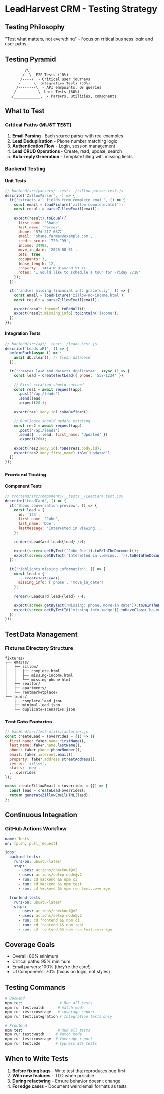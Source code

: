# LeadHarvest CRM - Testing Strategy

## Testing Philosophy
"Test what matters, not everything" - Focus on critical business logic and user paths.

## Testing Pyramid

```
         /\
        /  \  E2E Tests (10%)
       /----\  - Critical user journeys
      /      \  Integration Tests (30%)
     /--------\  - API endpoints, DB queries
    /          \  Unit Tests (60%)
   /____________\  - Parsers, utilities, components
```

## What to Test

### Critical Paths (MUST TEST)
1. **Email Parsing** - Each source parser with real examples
2. **Lead Deduplication** - Phone number matching logic
3. **Authentication Flow** - Login, session management
4. **Lead CRUD Operations** - Create, read, update, search
5. **Auto-reply Generation** - Template filling with missing fields

### Backend Testing

#### Unit Tests
```javascript
// backend/src/parsers/__tests__/zillow-parser.test.js
describe('ZillowParser', () => {
  it('extracts all fields from complete email', () => {
    const email = loadFixture('zillow-complete.html');
    const result = parseZillowEmail(email);
    
    expect(result).toEqual({
      first_name: 'Shane',
      last_name: 'Farmer',
      phone: '570-217-6372',
      email: 'shane.farmer@example.com',
      credit_score: '720-799',
      income: 34992,
      move_in_date: '2025-08-01',
      pets: true,
      occupants: 3,
      lease_length: 12,
      property: '1414 W Diamond St #1',
      notes: 'I would like to schedule a tour for Friday 7/18'
    });
  });
  
  it('handles missing financial info gracefully', () => {
    const email = loadFixture('zillow-no-income.html');
    const result = parseZillowEmail(email);
    
    expect(result.income).toBeNull();
    expect(result.missing_info).toContain('income');
  });
});
```

#### Integration Tests
```javascript
// backend/src/api/__tests__/leads.test.js
describe('Leads API', () => {
  beforeEach(async () => {
    await db.clear(); // Clean database
  });
  
  it('creates lead and detects duplicates', async () => {
    const lead = createTestLead({ phone: '555-1234' });
    
    // First creation should succeed
    const res1 = await request(app)
      .post('/api/leads')
      .send(lead)
      .expect(201);
      
    expect(res1.body.id).toBeDefined();
    
    // Duplicate should update existing
    const res2 = await request(app)
      .post('/api/leads')
      .send({ ...lead, first_name: 'Updated' })
      .expect(200);
      
    expect(res2.body.id).toBe(res1.body.id);
    expect(res2.body.first_name).toBe('Updated');
  });
});
```

### Frontend Testing

#### Component Tests
```javascript
// frontend/src/components/__tests__/LeadCard.test.jsx
describe('LeadCard', () => {
  it('shows conversation preview', () => {
    const lead = {
      id: '123',
      first_name: 'John',
      last_name: 'Doe',
      lastMessage: 'Interested in viewing...'
    };
    
    render(<LeadCard lead={lead} />);
    
    expect(screen.getByText('John Doe')).toBeInTheDocument();
    expect(screen.getByText('Interested in viewing...')).toBeInTheDocument();
  });
  
  it('highlights missing information', () => {
    const lead = {
      ...createTestLead(),
      missing_info: ['phone', 'move_in_date']
    };
    
    render(<LeadCard lead={lead} />);
    
    expect(screen.getByText('Missing: phone, move-in date')).toBeInTheDocument();
    expect(screen.getByTestId('missing-info-badge')).toHaveClass('bg-yellow-100');
  });
});
```

## Test Data Management

### Fixtures Directory Structure
```
fixtures/
├── emails/
│   ├── zillow/
│   │   ├── complete.html
│   │   ├── missing-income.html
│   │   └── missing-phone.html
│   ├── realtor/
│   ├── apartments/
│   └── rentmarketplace/
└── leads/
    ├── complete-lead.json
    ├── minimal-lead.json
    └── duplicate-scenarios.json
```

### Test Data Factories
```javascript
// backend/src/test-utils/factories.js
const createLead = (overrides = {}) => ({
  first_name: faker.name.firstName(),
  last_name: faker.name.lastName(),
  phone: faker.phone.phoneNumber(),
  email: faker.internet.email(),
  property: faker.address.streetAddress(),
  source: 'zillow',
  status: 'new',
  ...overrides
});

const createZillowEmail = (overrides = {}) => {
  const lead = createLead(overrides);
  return generateZillowEmailHTML(lead);
};
```

## Continuous Integration

### GitHub Actions Workflow
```yaml
name: Tests
on: [push, pull_request]

jobs:
  backend-tests:
    runs-on: ubuntu-latest
    steps:
      - uses: actions/checkout@v2
      - uses: actions/setup-node@v2
      - run: cd backend && npm ci
      - run: cd backend && npm test
      - run: cd backend && npm run test:coverage
      
  frontend-tests:
    runs-on: ubuntu-latest
    steps:
      - uses: actions/checkout@v2
      - uses: actions/setup-node@v2
      - run: cd frontend && npm ci
      - run: cd frontend && npm test
      - run: cd frontend && npm run test:coverage
```

## Coverage Goals
- Overall: 80% minimum
- Critical paths: 95% minimum
- Email parsers: 100% (they're the core!)
- UI Components: 70% (focus on logic, not styles)

## Testing Commands
```bash
# Backend
npm test                 # Run all tests
npm run test:watch      # Watch mode
npm run test:coverage   # Coverage report
npm run test:integration # Integration tests only

# Frontend
npm test                # Run all tests
npm run test:watch     # Watch mode
npm run test:coverage  # Coverage report
npm run test:e2e       # Cypress E2E tests
```

## When to Write Tests
1. **Before fixing bugs** - Write test that reproduces bug first
2. **With new features** - TDD when possible
3. **During refactoring** - Ensure behavior doesn't change
4. **For edge cases** - Document weird email formats as tests